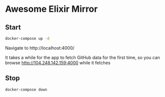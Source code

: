 # Awesome Elixir Mirror

## Start

```sh
docker-compose up -d
```

Navigate to http://localhost:4000/

It takes a while for the app to fetch GitHub data for the first time, so you can browse http://104.248.142.159:4000 while it fetches

## Stop

```sh
docker-compose down
```
